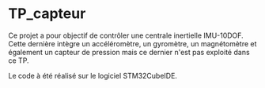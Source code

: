 # TP_capteur

Ce projet a pour objectif de contrôler une centrale inertielle IMU-10DOF.
Cette dernière intègre un accéléromètre, un gyromètre, un magnétomètre et 
également un capteur de pression mais ce dernier n'est pas exploité dans ce TP.

Le code à été réalisé sur le logiciel STM32CubeIDE.
